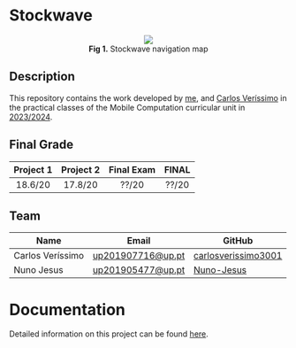 # Stockwave

<div align="center">
	<image src="images/navigation_map.png">
</div>
<div align="center">
	<span><strong>Fig 1.</strong> Stockwave navigation map</span>
</div>

## Description

This repository contains the work developed by [me](https://sigarra.up.pt/feup/pt/fest_geral.cursos_list?pv_num_unico=201905477), and [Carlos Veríssimo](https://sigarra.up.pt/feup/pt/fest_geral.cursos_list?pv_num_unico=201907716) in the practical classes of the Mobile Computation curricular unit in [2023/2024](https://sigarra.up.pt/feup/pt/ucurr_geral.ficha_uc_view?pv_ocorrencia_id=518814).

## Final Grade
|Project 1 | Project 2 | Final Exam | FINAL |
|:-----:|:-----:|:-----:|:-----:
|18.6/20|17.8/20|??/20|??/20|

## Team

| Name | Email | GitHub |
| --- | --- | --- |
| Carlos Veríssimo | up201907716@up.pt | [carlosverissimo3001](https://github.com/carlosverissimo3001)
| Nuno Jesus | up201905477@up.pt | [Nuno-Jesus](https://github.com/Nuno-Jesus)

# Documentation

Detailed information on this project can be found [here](docs/REPORT.md).